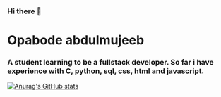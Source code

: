 ### Hi there 👋
# Opabode abdulmujeeb
### A student learning to be a fullstack developer. So far i have experience with  C, python, sql, css, html and javascript.
[![Anurag's GitHub stats](https://github-readme-stats.vercel.app/api?username=hemjay07)](https://github.com/anuraghazra/github-readme-stats)
